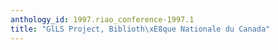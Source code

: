 ```yaml
---
anthology_id: 1997.riao_conference-1997.1
title: "GlLS Project, Biblioth\xE8que Nationale du Canada"
---
```

